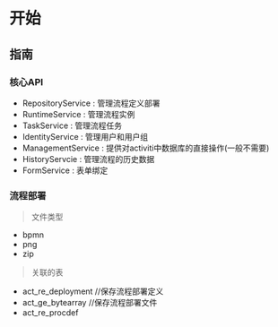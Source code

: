 # 开始

## 指南
### 核心API
* RepositoryService : 管理流程定义部署
* RuntimeService : 管理流程实例
* TaskService : 管理流程任务
* IdentityService : 管理用户和用户组
* ManagementService : 提供对activiti中数据库的直接操作(一般不需要)
* HistoryServcie : 管理流程的历史数据
* FormService : 表单绑定
### 流程部署
> 文件类型
* bpmn
* png
* zip
> 关联的表
* act_re_deployment //保存流程部署定义
* act_ge_bytearray //保存流程部署文件
* act_re_procdef   



